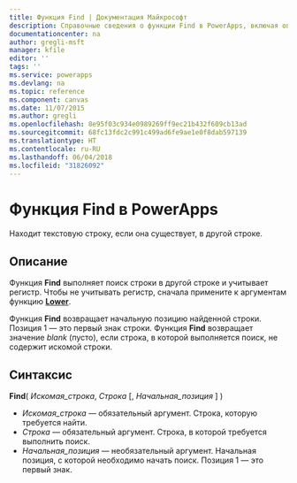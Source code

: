 ```yaml
---
title: Функция Find | Документация Майкрософт
description: Справочные сведения о функции Find в PowerApps, включая описание синтаксиса и примеры.
documentationcenter: na
author: gregli-msft
manager: kfile
editor: ''
tags: ''
ms.service: powerapps
ms.devlang: na
ms.topic: reference
ms.component: canvas
ms.date: 11/07/2015
ms.author: gregli
ms.openlocfilehash: 8e95f03c934e0989269ff9ec21b432f609cb13ad
ms.sourcegitcommit: 68fc13fdc2c991c499ad6fe9ae1e0f8dab597139
ms.translationtype: HT
ms.contentlocale: ru-RU
ms.lasthandoff: 06/04/2018
ms.locfileid: "31826092"
---
```

# <a name="find-function-in-powerapps"></a>Функция Find в PowerApps
Находит текстовую строку, если она существует, в другой строке.

## <a name="description"></a>Описание
Функция **Find** выполняет поиск строки в другой строке и учитывает регистр. Чтобы не учитывать регистр, сначала примените к аргументам функцию **[Lower](function-lower-upper-proper.md)**.

Функция **Find** возвращает начальную позицию найденной строки.  Позиция 1 — это первый знак строки. Функция **Find** возвращает значение *blank* (пусто), если строка, в которой выполняется поиск, не содержит искомой строки.

## <a name="syntax"></a>Синтаксис
**Find**( *Искомая_строка*, *Строка* [, *Начальная_позиция* ] )

* *Искомая_строка* — обязательный аргумент.  Строка, которую требуется найти.
* *Строка* — обязательный аргумент.  Строка, в которой требуется выполнить поиск.
* *Начальная_позиция* — необязательный аргумент.  Начальная позиция, с которой необходимо начать поиск.  Позиция 1 — это первый знак.

